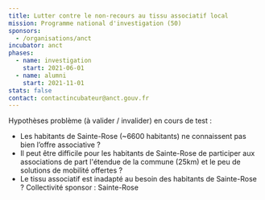 ```yaml
---
title: Lutter contre le non-recours au tissu associatif local
mission: Programme national d'investigation (50)
sponsors:
  - /organisations/anct
incubator: anct
phases:
  - name: investigation
    start: 2021-06-01
  - name: alumni
    start: 2021-11-01
stats: false
contact: contactincubateur@anct.gouv.fr
---
```

Hypothèses problème (à valider / invalider) en cours de test :

*   Les habitants de Sainte-Rose (~6600 habitants) ne connaissent pas bien l’offre associative ?
*   Il peut être difficile pour les habitants de Sainte-Rose de participer aux associations de part l'étendue de la commune (25km) et le peu de solutions de mobilité offertes ?
*   Le tissu associatif est inadapté au besoin des habitants de Sainte-Rose ?
Collectivité sponsor : Sainte-Rose

